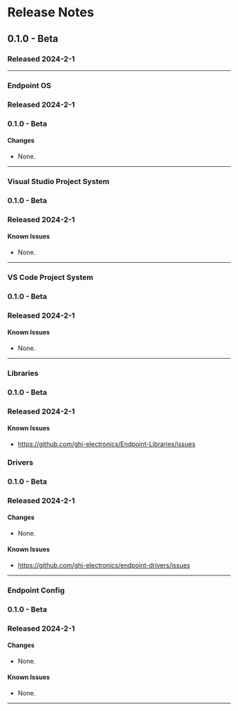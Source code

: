 # Release Notes

## 0.1.0 - Beta

### Released 2024-2-1


---

### Endpoint OS

### Released 2024-2-1

### 0.1.0 - Beta

#### Changes

- None.

---

### Visual Studio Project System

### 0.1.0 - Beta

### Released 2024-2-1

#### Known Issues

- None.

---

### VS Code Project System

### 0.1.0 - Beta

### Released 2024-2-1

#### Known Issues

- None.

---

### Libraries

### 0.1.0 - Beta

### Released 2024-2-1


#### Known Issues

- https://github.com/ghi-electronics/Endpoint-Libraries/issues



### Drivers

### 0.1.0 - Beta

### Released 2024-2-1

#### Changes

- None.

#### Known Issues

- https://github.com/ghi-electronics/endpoint-drivers/issues

---

### Endpoint Config

### 0.1.0 - Beta

### Released 2024-2-1

#### Changes

- None.

#### Known Issues

- None.
    
---
